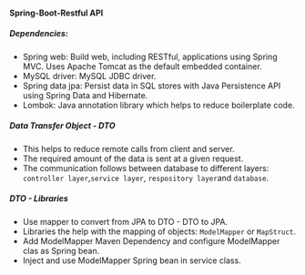 #### Spring-Boot-Restful API
##### Dependencies:
- Spring web: Build web, including RESTful, applications using Spring MVC. Uses Apache Tomcat as the default embedded container.
- MySQL driver: MySQL JDBC driver.
- Spring data jpa: Persist data in SQL stores with Java Persistence API using Spring Data and Hibernate.
- Lombok: Java annotation library which helps to reduce boilerplate code.
##### Data Transfer Object - DTO
- This helps to reduce remote calls from client and server.
- The required amount of the data is sent at a given request.
- The communication follows between database to different layers: `controller layer`,`service layer`, `respository layer`and `database`.
##### DTO - Libraries
- Use mapper to convert from JPA to DTO - DTO to JPA.
- Libraries the help with the mapping of objects: `ModelMapper` or `MapStruct`.
- Add ModelMapper Maven Dependency and configure ModelMapper clas as Spring bean.
- Inject and use ModelMapper Spring bean in service class.